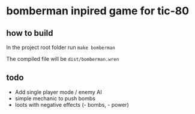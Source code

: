 # bomberman inpired game for tic-80

## how to build

In the project root folder run `make bomberman`

The compiled file will be `dist/bomberman.wren`

## todo

- Add single player mode / enemy AI
- simple mechanic to push bombs
- loots with negative effects (- bombs, - power)

